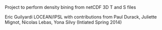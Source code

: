 Project to perform density bining from netCDF 3D T and S files

Eric Guilyardi LOCEAN/IPSL with contributions from Paul Durack, Juliette Mignot, Nicolas Lebas, Yona Silvy
(Intiated Spring 2014)
